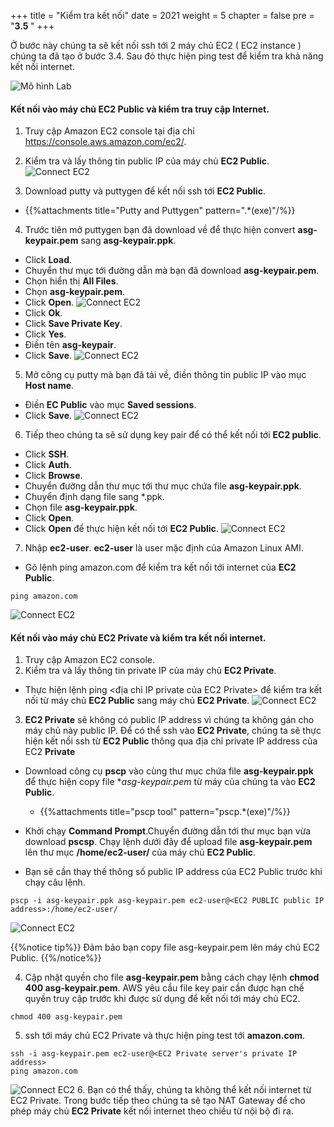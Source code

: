 +++
title = "Kiểm tra kết nối"
date = 2021
weight = 5
chapter = false
pre = "<b>3.5 </b>"
+++

Ở bước này chúng ta sẽ kết nối ssh tới 2 máy chủ EC2 ( EC2 instance ) chúng ta đã tạo ở bước 3.4. Sau đó thực hiện ping test để kiểm tra khả năng kết nối internet.

![Mô hình Lab](/images/architecture/lab-3.4.png?width=50pc)


#### Kết nối vào máy chủ EC2 Public và kiểm tra truy cập Internet.

1. Truy cập Amazon EC2 console tại địa chỉ https://console.aws.amazon.com/ec2/.
2. Kiểm tra và lấy thông tin public IP của máy chủ **EC2 Public**.
![Connect EC2](/images/vpc/connect-ec2.png?width=90pc)

3. Download putty và puttygen để kết nối ssh tới **EC2 Public**.
  + {{%attachments title="Putty and Puttygen" pattern=".*(exe)"/%}}

4. Trước tiên mở puttygen bạn đã download về để thực hiện convert **asg-keypair.pem** sang **asg-keypair.ppk**.
  + Click **Load**.
  + Chuyển thư mục tới đường dẫn mà bạn đã download **asg-keypair.pem**.
  + Chọn hiển thị **All Files**.
  + Chọn **asg-keypair.pem**.
  + Click **Open**.
![Connect EC2](/images/vpc/connect-ec2-2.png?width=60pc)
  + Click **Ok**.
  + Click **Save Private Key**.
  + Click **Yes**.
  + Điền tên **asg-keypair**.
  + Click **Save**.
![Connect EC2](/images/vpc/connect-ec2-3.png?width=60pc)

5. Mở công cụ putty mà bạn đã tải về, điền thông tin public IP vào mục **Host name**.
 + Điền **EC Public** vào mục **Saved sessions**.
 + Click **Save**.
![Connect EC2](/images/vpc/connect-ec2-4.png?width=90pc)

6. Tiếp theo chúng ta sẽ sử dụng key pair để có thể kết nối tới **EC2 public**.
  + Click **SSH**.
  + Click **Auth**.
  + Click **Browse**.
  + Chuyển đường dẫn thư mục tới thư mục chứa file **asg-keypair.ppk**.
  + Chuyển định dạng file sang *.ppk.
  + Chọn file **asg-keypair.ppk**.
  + Click **Open**.
  + Click **Open** để thực hiện kết nối tới **EC2 Public**.
![Connect EC2](/images/vpc/connect-ec2-5.png?width=90pc)

7. Nhập **ec2-user**. **ec2-user** là user mặc định của Amazon Linux AMI.
  + Gõ lệnh ping amazon.com để kiểm tra kết nối tới internet của **EC2 Public**.
  ```
  ping amazon.com
  ```
![Connect EC2](/images/vpc/connect-ec2-6.png?width=90pc)

#### Kết nối vào máy chủ EC2 Private và kiểm tra kết nối internet.


1. Truy cập Amazon EC2 console.
2. Kiểm tra và lấy thông tin private IP của máy chủ **EC2 Private**.
  + Thực hiện lệnh ping <địa chỉ IP private của EC2 Private> để kiểm tra kết nối từ máy chủ **EC2 Public** sang máy chủ **EC2 Private**.
![Connect EC2](/images/vpc/connect-ec2-7.png?width=90pc)

3. **EC2 Private** sẽ không có public IP address vì chúng ta không gán cho máy chủ này public IP. Để có thể ssh vào **EC2 Private**, chúng ta sẽ thực hiện kết nối ssh từ **EC2 Public** thông qua địa chỉ private IP address của EC2 **Private**
 + Download công cụ **pscp** vào cùng thư mục chứa file **asg-keypair.ppk** để thực hiện copy file **asg-keypair.pem* từ máy của chúng ta vào **EC2 Public**.
    * {{%attachments title="pscp tool" pattern="pscp.*(exe)"/%}}

 + Khởi chạy **Command Prompt**.Chuyển đường dẫn tới thư mục bạn vừa download **pscsp**. Chạy lệnh dưới đây để upload file **asg-keypair.pem** lên thư mục **/home/ec2-user/** của máy chủ **EC2 Public**.
 + Bạn sẽ cần thay thế thông số public IP address của EC2 Public trước khi chạy câu lệnh.

```
pscp -i asg-keypair.ppk asg-keypair.pem ec2-user@<EC2 PUBLIC public IP address>:/home/ec2-user/
```
![Connect EC2](/images/vpc/connect-ec2-8.png?width=60pc)

{{%notice tip%}}
Đảm bảo bạn copy file asg-keypair.pem lên máy chủ EC2 Public.
{{%/notice%}}

4. Cập nhật quyền cho file **asg-keypair.pem** bằng cách chạy lệnh **chmod 400 asg-keypair.pem**. AWS yêu cầu file key pair cần được hạn chế quyền truy cập trước khi được sử dụng để kết nối tới máy chủ EC2.
```
chmod 400 asg-keypair.pem
```
5. ssh tới máy chủ EC2 Private và thực hiện ping test tới **amazon.com**.
```
ssh -i asg-keypair.pem ec2-user@<EC2 Private server's private IP address>
ping amazon.com
```
![Connect EC2](/images/vpc/connect-ec2-10.png?width=90pc)
6. Bạn có thể thấy, chúng ta không thể kết nối internet từ EC2 Private. Trong bước tiếp theo chúng ta sẽ tạo NAT Gateway để cho phép máy chủ **EC2 Private** kết nối internet theo chiều từ nội bộ đi ra.

